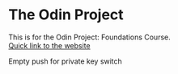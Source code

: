 # The Odin Project

This is for the Odin Project: Foundations Course.
<br>
<a href="https://macodocious.github.io/odin">Quick link to the website</a>

Empty push for private key switch